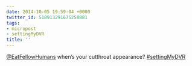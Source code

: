 ```yaml
---
date: 2014-10-05 19:59:04 +0000
twitter_id: 518913291675258881
tags:
- micropost
- settingMyDVR
title: ''
---
```


[@EatFellowHumans](https://twitter.com/EatFellowHumans) when’s your cutthroat appearance? [#settingMyDVR](https://twitter.com/hashtag/settingMyDVR)
